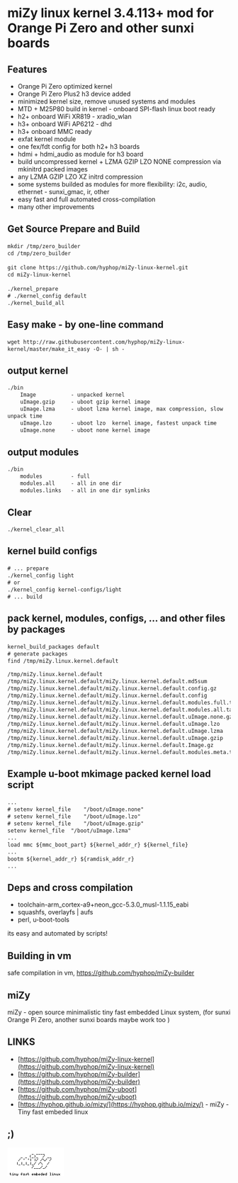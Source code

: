 # miZy linux kernel 3.4.113+ mod for Orange Pi Zero and other sunxi boards 

## Features

* Orange Pi Zero optimized kernel
* Orange Pi Zero Plus2 h3 device added
* minimized kernel size, remove unused systems and modules
* MTD + M25P80 build in kernel - onboard SPI-flash linux boot ready
* h2+ onboard WiFi XR819 - xradio_wlan
* h3+ onboard WiFi AP6212 - dhd
* h3+ onboard MMC ready
* exfat kernel module
* one fex/fdt config for both h2+ h3 boards
* hdmi + hdmi_audio as module for h3 board
* build uncompressed kernel + LZMA GZIP LZO NONE compression via mkinitrd packed images
* any LZMA GZIP LZO XZ initrd compression
* some systems builded as modules for more flexibility: i2c, audio, ethernet - sunxi_gmac, ir, other
* easy fast and full automated cross-compilation
* many other improvements
    
## Get Source Prepare and Build

    mkdir /tmp/zero_builder
    cd /tmp/zero_builder

    git clone https://github.com/hyphop/miZy-linux-kernel.git
    cd miZy-linux-kernel

    ./kernel_prepare
	# ./kernel_config default 
    ./kernel_build_all

## Easy make - by one-line command

    wget http://raw.githubusercontent.com/hyphop/miZy-linux-kernel/master/make_it_easy -O- | sh -

## output kernel

    ./bin
        Image           - unpacked kernel 
        uImage.gzip     - uboot gzip kernel image
        uImage.lzma     - uboot lzma kernel image, max compression, slow unpack time
        uImage.lzo      - uboot lzo  kernel image, fastest unpack time 
        uImage.none     - uboot none kernel image

## output modules

    ./bin
        modules         - full 
        modules.all     - all in one dir
        modules.links   - all in one dir symlinks

## Clear

    ./kernel_clear_all

## kernel build configs

	# ... prepare
	./kernel_config light
	# or 
	./kernel_config kernel-configs/light
	# ... build

## pack kernel, modules, configs, ... and other files by packages

	kernel_build_packages default 
	# generate packages
	find /tmp/miZy.linux.kernel.default

```
/tmp/miZy.linux.kernel.default
/tmp/miZy.linux.kernel.default/miZy.linux.kernel.default.md5sum
/tmp/miZy.linux.kernel.default/miZy.linux.kernel.default.config.gz
/tmp/miZy.linux.kernel.default/miZy.linux.kernel.default.config
/tmp/miZy.linux.kernel.default/miZy.linux.kernel.default.modules.full.tar.gz
/tmp/miZy.linux.kernel.default/miZy.linux.kernel.default.modules.all.tar.gz
/tmp/miZy.linux.kernel.default/miZy.linux.kernel.default.uImage.none.gz
/tmp/miZy.linux.kernel.default/miZy.linux.kernel.default.uImage.lzo
/tmp/miZy.linux.kernel.default/miZy.linux.kernel.default.uImage.lzma
/tmp/miZy.linux.kernel.default/miZy.linux.kernel.default.uImage.gzip
/tmp/miZy.linux.kernel.default/miZy.linux.kernel.default.Image.gz
/tmp/miZy.linux.kernel.default/miZy.linux.kernel.default.modules.meta.tar.gz
```	

## Example u-boot mkimage packed kernel load script

    ...
    # setenv kernel_file	"/boot/uImage.none"
    # setenv kernel_file	"/boot/uImage.lzo"
    # setenv kernel_file	"/boot/uImage.gzip"
    setenv kernel_file	"/boot/uImage.lzma"
    ...
    load mmc ${mmc_boot_part} ${kernel_addr_r} ${kernel_file}
    ...
    bootm ${kernel_addr_r} ${ramdisk_addr_r}
    ...

## Deps and cross compilation

* toolchain-arm_cortex-a9+neon_gcc-5.3.0_musl-1.1.15_eabi
* squashfs, overlayfs | aufs
* perl, u-boot-tools

its easy and automated by scripts!

## Building in vm

safe compilation in vm, https://github.com/hyphop/miZy-builder

## miZy 
 
miZy - open source minimalistic tiny fast embedded Linux system, (for sunxi Orange Pi Zero, another sunxi boards maybe work too )

## LINKS

- [https://github.com/hyphop/miZy-linux-kernel](https://github.com/hyphop/miZy-linux-kernel)
- [https://github.com/hyphop/miZy-builder](https://github.com/hyphop/miZy-builder)
- [https://github.com/hyphop/miZy-uboot](https://github.com/hyphop/miZy-uboot)
- [https://hyphop.github.io/mizy/](https://hyphop.github.io/mizy/) - miZy - Tiny fast embeded linux

## ;)

![miZy](pics/miZy.logo.bw128x64x2.png)
